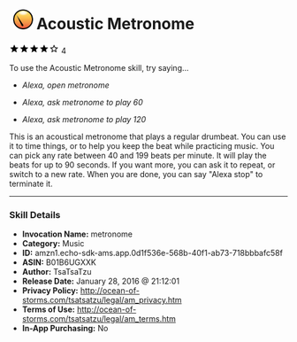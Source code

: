 # &nbsp;<img src="skill_icon" alt="Acoustic Metronome icon" width="36"> Acoustic Metronome
![4 stars](../../images/ic_star_black_18dp_1x.png)![4 stars](../../images/ic_star_black_18dp_1x.png)![4 stars](../../images/ic_star_black_18dp_1x.png)![4 stars](../../images/ic_star_black_18dp_1x.png)![4 stars](../../images/ic_star_border_black_18dp_1x.png) 4

To use the Acoustic Metronome skill, try saying...

* *Alexa, open metronome*

* *Alexa, ask metronome to play 60*

* *Alexa, ask metronome to play 120*

This is an acoustical metronome that plays a regular drumbeat. You can use it to time things, or to help you keep the beat while practicing music. You can pick any rate between 40 and 199 beats per minute. It will play the beats for up to 90 seconds. If you want more, you can ask it to repeat, or switch to a new rate. When you are done, you can say "Alexa stop" to terminate it.

***

### Skill Details

* **Invocation Name:** metronome
* **Category:** Music
* **ID:** amzn1.echo-sdk-ams.app.0d1f536e-568b-40f1-ab73-718bbbafc58f
* **ASIN:** B01B6UGXXK
* **Author:** TsaTsaTzu
* **Release Date:** January 28, 2016 @ 21:12:01
* **Privacy Policy:** http://ocean-of-storms.com/tsatsatzu/legal/am_privacy.htm
* **Terms of Use:** http://ocean-of-storms.com/tsatsatzu/legal/am_terms.htm
* **In-App Purchasing:** No
